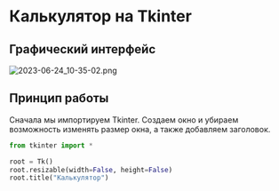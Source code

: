 # Калькулятор на Tkinter
## Графический интерфейс
![2023-06-24_10-35-02.png](https://ie.wampi.ru/2023/06/24/2023-06-24_10-35-02.png)
## Принцип работы
Сначала мы импортируем Tkinter. Создаем окно и убираем возможность изменять размер окна, а также добавляем заголовок.
```py
from tkinter import *

root = Tk()
root.resizable(width=False, height=False)
root.title("Калькулятор")
```
